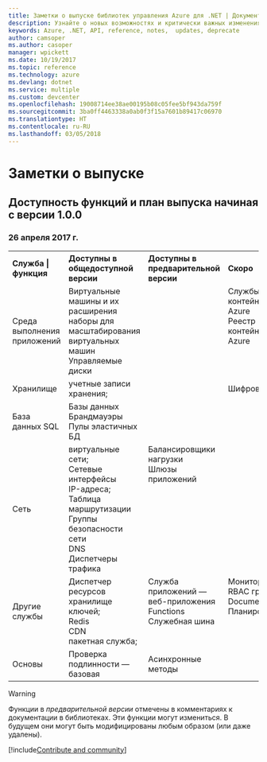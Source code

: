 ```yaml
---
title: Заметки о выпуске библиотек управления Azure для .NET | Документация Майкрософт
description: Узнайте о новых возможностях и критически важных изменениях в библиотеках управления Azure для .NET.
keywords: Azure, .NET, API, reference, notes,  updates, deprecate
author: camsoper
ms.author: casoper
manager: wpickett
ms.date: 10/19/2017
ms.topic: reference
ms.technology: azure
ms.devlang: dotnet
ms.service: multiple
ms.custom: devcenter
ms.openlocfilehash: 19008714ee38ae00195b08c05fee5bf943da759f
ms.sourcegitcommit: 3ba0ff4463338a0ab0f3f15a7601b89417c06970
ms.translationtype: HT
ms.contentlocale: ru-RU
ms.lasthandoff: 03/05/2018
---
```

# <a name="release-notes"></a>Заметки о выпуске 

## <a name="feature-availability-and-road-map-as-of-version-100"></a>Доступность функций и план выпуска начиная с версии 1.0.0 ##
### <a name="april-26-2017"></a>26 апреля 2017 г.

<table>
  <tr>
    <th align="left">Служба | функция</th>
    <th align="left">Доступны в общедоступной версии</th>
    <th align="left">Доступны в предварительной версии</th>
    <th align="left">Скоро</th>
  </tr>
  <tr>
    <td>Среда выполнения приложений</td>
    <td>Виртуальные машины и их расширения<br>наборы для масштабирования виртуальных машин<br>Управляемые диски</td>
    <td></td>
    <td valign="top">Службы контейнеров Azure<br>Реестр контейнеров Azure</td>
  </tr>
  <tr>
    <td>Хранилище</td>
    <td>учетные записи хранения;</td>
    <td></td>
    <td>Шифрование</td>
  </tr>
  <tr>
    <td>База данных SQL</td>
    <td>Базы данных<br>Брандмауэры<br>Пулы эластичных БД</td>
    <td></td>
    <td valign="top"></td>
  </tr>
  <tr>
    <td>Сеть</td>
    <td>виртуальные сети;<br>Сетевые интерфейсы<br>IP-адреса;<br>Таблица маршрутизации<br>Группы безопасности сети<br>DNS<br>Диспетчеры трафика</td>
    <td valign="top">Балансировщики нагрузки<br>Шлюзы приложений</td>
    <td valign="top"></td>
  </tr>
  <tr>
    <td>Другие службы</td>
    <td>Диспетчер ресурсов<br>хранилище ключей;<br>Redis<br>CDN<br>пакетная служба;</td>
    <td valign="top">Служба приложений — веб-приложения<br>Functions<br>Служебная шина</td>
    <td valign="top">Мониторинг<br>RBAC графа<br>DocumentDB<br>Планировщик</td>
  </tr>
  <tr>
    <td>Основы</td>
    <td>Проверка подлинности — базовая</td>
    <td>Асинхронные методы</td>
    <td valign="top"></td>
  </tr>
</table>

> [!WARNING] 
> Функции в *предварительной версии* отмечены в комментариях к документации в библиотеках. Эти функции могут измениться. В будущем они могут быть модифицированы любым образом (или даже удалены).

[!include[Contribute and community](includes/contribute.md)]
